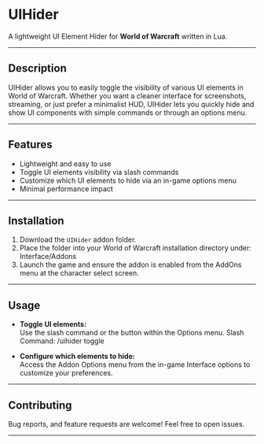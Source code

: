 # UIHider

A lightweight UI Element Hider for **World of Warcraft** written in Lua.

---

## Description

UIHider allows you to easily toggle the visibility of various UI elements in World of Warcraft. Whether you want a cleaner interface for screenshots, streaming, or just prefer a minimalist HUD, UIHider lets you quickly hide and show UI components with simple commands or through an options menu.

---

## Features

- Lightweight and easy to use
- Toggle UI elements visibility via slash commands
- Customize which UI elements to hide via an in-game options menu
- Minimal performance impact

---

## Installation

1. Download the `UIHider` addon folder.
2. Place the folder into your World of Warcraft installation directory under: Interface/Addons
3. Launch the game and ensure the addon is enabled from the AddOns menu at the character select screen.

---

## Usage

- **Toggle UI elements:**  
Use the slash command or the button within the Options menu.
Slash Command: /uihider toggle

- **Configure which elements to hide:**  
Access the Addon Options menu from the in-game Interface options to customize your preferences.

---

## Contributing

Bug reports, and feature requests are welcome! Feel free to open issues.

---
